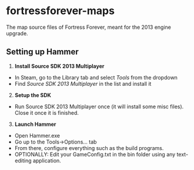 # fortressforever-maps
The map source files of Fortress Forever, meant for the 2013 engine upgrade.

## Setting up Hammer

1. **Install Source SDK 2013 Multiplayer**
  * In Steam, go to the Library tab and select *Tools* from the dropdown
  * Find *Source SDK 2013 Multiplayer* in the list and install it
2. **Setup the SDK**
  * Run Source SDK 2013 Multiplayer once (it will install some misc files). Close it once it is finished.
3. **Launch Hammer**
  * Open Hammer.exe
  * Go up to the Tools->Options... tab
  * From there, configure everything such as the build programs. 
  * OPTIONALLY: Edit your GameConfig.txt in the bin folder using any text-editing application.